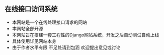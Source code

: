 ## 在线接口访问系统

- 本网站是一个在线处理接口请求的网站
- 本网站全部开源
- 本网站旨在搭建一套工程性的Django网站系统，开发之后自动测试自动上线
- 具体使用详见网站本身
- 由于作者水平有限 不足处请到包涵 欢迎提出意见或讨论
